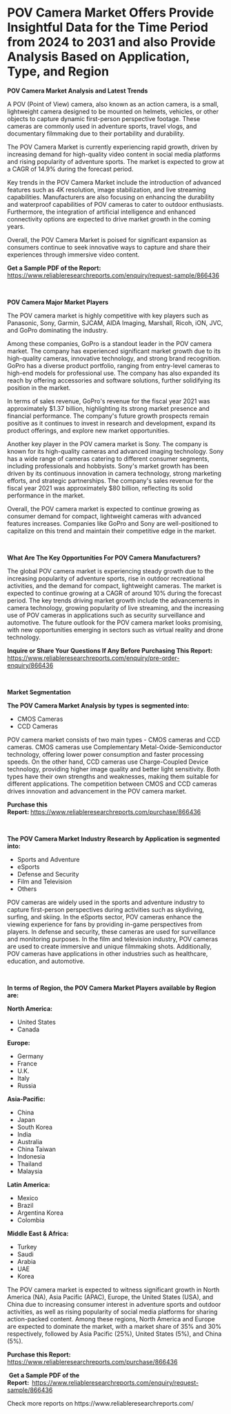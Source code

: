<p><h1>POV Camera Market Offers Provide Insightful Data for the Time Period from 2024 to 2031 and also Provide Analysis Based on Application, Type, and Region</h1></p><p><strong>POV Camera Market Analysis and Latest Trends</strong></p>
<p><p>A POV (Point of View) camera, also known as an action camera, is a small, lightweight camera designed to be mounted on helmets, vehicles, or other objects to capture dynamic first-person perspective footage. These cameras are commonly used in adventure sports, travel vlogs, and documentary filmmaking due to their portability and durability.</p><p>The POV Camera Market is currently experiencing rapid growth, driven by increasing demand for high-quality video content in social media platforms and rising popularity of adventure sports. The market is expected to grow at a CAGR of 14.9% during the forecast period.</p><p>Key trends in the POV Camera Market include the introduction of advanced features such as 4K resolution, image stabilization, and live streaming capabilities. Manufacturers are also focusing on enhancing the durability and waterproof capabilities of POV cameras to cater to outdoor enthusiasts. Furthermore, the integration of artificial intelligence and enhanced connectivity options are expected to drive market growth in the coming years.</p><p>Overall, the POV Camera Market is poised for significant expansion as consumers continue to seek innovative ways to capture and share their experiences through immersive video content.</p></p>
<p><strong>Get a Sample PDF of the Report:&nbsp;</strong> <a href="https://www.reliableresearchreports.com/enquiry/request-sample/866436">https://www.reliableresearchreports.com/enquiry/request-sample/866436</a></p>
<p>&nbsp;</p>
<p><strong>POV Camera Major Market Players</strong></p>
<p><p>The POV camera market is highly competitive with key players such as Panasonic, Sony, Garmin, SJCAM, AIDA Imaging, Marshall, Ricoh, iON, JVC, and GoPro dominating the industry. </p><p>Among these companies, GoPro is a standout leader in the POV camera market. The company has experienced significant market growth due to its high-quality cameras, innovative technology, and strong brand recognition. GoPro has a diverse product portfolio, ranging from entry-level cameras to high-end models for professional use. The company has also expanded its reach by offering accessories and software solutions, further solidifying its position in the market.</p><p>In terms of sales revenue, GoPro's revenue for the fiscal year 2021 was approximately $1.37 billion, highlighting its strong market presence and financial performance. The company's future growth prospects remain positive as it continues to invest in research and development, expand its product offerings, and explore new market opportunities.</p><p>Another key player in the POV camera market is Sony. The company is known for its high-quality cameras and advanced imaging technology. Sony has a wide range of cameras catering to different consumer segments, including professionals and hobbyists. Sony's market growth has been driven by its continuous innovation in camera technology, strong marketing efforts, and strategic partnerships. The company's sales revenue for the fiscal year 2021 was approximately $80 billion, reflecting its solid performance in the market.</p><p>Overall, the POV camera market is expected to continue growing as consumer demand for compact, lightweight cameras with advanced features increases. Companies like GoPro and Sony are well-positioned to capitalize on this trend and maintain their competitive edge in the market.</p></p>
<p>&nbsp;</p>
<p><strong>What Are The Key Opportunities For POV Camera Manufacturers?</strong></p>
<p><p>The global POV camera market is experiencing steady growth due to the increasing popularity of adventure sports, rise in outdoor recreational activities, and the demand for compact, lightweight cameras. The market is expected to continue growing at a CAGR of around 10% during the forecast period. The key trends driving market growth include the advancements in camera technology, growing popularity of live streaming, and the increasing use of POV cameras in applications such as security surveillance and automotive. The future outlook for the POV camera market looks promising, with new opportunities emerging in sectors such as virtual reality and drone technology.</p></p>
<p><strong>Inquire or Share Your Questions If Any Before Purchasing This Report:</strong> <a href="https://www.reliableresearchreports.com/enquiry/pre-order-enquiry/866436">https://www.reliableresearchreports.com/enquiry/pre-order-enquiry/866436</a></p>
<p>&nbsp;</p>
<p><strong>Market Segmentation</strong></p>
<p><strong>The POV Camera Market Analysis by types is segmented into:</strong></p>
<p><ul><li>CMOS Cameras</li><li>CCD Cameras</li></ul></p>
<p><p>POV camera market consists of two main types - CMOS cameras and CCD cameras. CMOS cameras use Complementary Metal-Oxide-Semiconductor technology, offering lower power consumption and faster processing speeds. On the other hand, CCD cameras use Charge-Coupled Device technology, providing higher image quality and better light sensitivity. Both types have their own strengths and weaknesses, making them suitable for different applications. The competition between CMOS and CCD cameras drives innovation and advancement in the POV camera market.</p></p>
<p><strong>Purchase this Report:&nbsp;</strong><a href="https://www.reliableresearchreports.com/purchase/866436">https://www.reliableresearchreports.com/purchase/866436</a></p>
<p>&nbsp;</p>
<p><strong>The POV Camera Market Industry Research by Application is segmented into:</strong></p>
<p><ul><li>Sports and Adventure</li><li>eSports</li><li>Defense and Security</li><li>Film and Television</li><li>Others</li></ul></p>
<p><p>POV cameras are widely used in the sports and adventure industry to capture first-person perspectives during activities such as skydiving, surfing, and skiing. In the eSports sector, POV cameras enhance the viewing experience for fans by providing in-game perspectives from players. In defense and security, these cameras are used for surveillance and monitoring purposes. In the film and television industry, POV cameras are used to create immersive and unique filmmaking shots. Additionally, POV cameras have applications in other industries such as healthcare, education, and automotive.</p></p>
<p>&nbsp;</p>
<p><strong>In terms of Region, the POV Camera Market Players available by Region are:</strong></p>
<p>
    <p> <strong> North America: </strong>
        <ul>
            <li>United States</li>
            <li>Canada</li>
        </ul>
        </p> 
    <p> <strong> Europe: </strong>
        <ul>
            <li>Germany</li>
            <li>France</li>
            <li>U.K.</li>
            <li>Italy</li>
            <li>Russia</li>
        </ul>
        </p> 
    <p> <strong> Asia-Pacific: </strong>
        <ul>
            <li>China</li>
            <li>Japan</li>
            <li>South Korea</li>
            <li>India</li>
            <li>Australia</li>
            <li>China Taiwan</li>
            <li>Indonesia</li>
            <li>Thailand</li>
            <li>Malaysia</li>
        </ul>
        </p> 
    <p> <strong> Latin America: </strong>
        <ul>
            <li>Mexico</li>
            <li>Brazil</li>
            <li>Argentina Korea</li>
            <li>Colombia</li>
        </ul>
        </p> 
    <p> <strong> Middle East & Africa: </strong>
        <ul>
            <li>Turkey</li>
            <li>Saudi</li>
            <li>Arabia</li>
            <li>UAE</li>
            <li>Korea</li>
        </ul>
    </p>
    </p>
<p><p>The POV camera market is expected to witness significant growth in North America (NA), Asia Pacific (APAC), Europe, the United States (USA), and China due to increasing consumer interest in adventure sports and outdoor activities, as well as rising popularity of social media platforms for sharing action-packed content. Among these regions, North America and Europe are expected to dominate the market, with a market share of 35% and 30% respectively, followed by Asia Pacific (25%), United States (5%), and China (5%).</p></p>
<p><strong>Purchase this Report: </strong><a href="https://www.reliableresearchreports.com/purchase/866436">https://www.reliableresearchreports.com/purchase/866436</a></p>
<p>&nbsp;<strong>Get a Sample PDF of the Report:&nbsp;&nbsp;</strong><a href="https://www.reliableresearchreports.com/enquiry/request-sample/866436">https://www.reliableresearchreports.com/enquiry/request-sample/866436</a></p>
<p><strong></strong></p>
<p>Check more reports on https://www.reliableresearchreports.com/</p>
